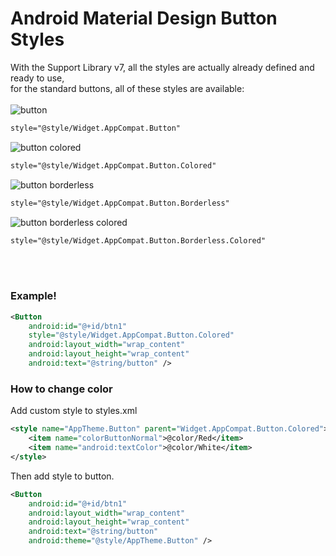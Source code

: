 # Android Material Design Button Styles
With the Support Library v7, all the styles are actually already defined and ready to use, <br />
for the standard buttons, all of these styles are available:
<br /><br />
![button](https://cloud.githubusercontent.com/assets/10556500/22536841/c135beb4-e937-11e6-8908-bf13d2b29aa1.png)<br />
```xml
style="@style/Widget.AppCompat.Button"
```
![button colored](https://cloud.githubusercontent.com/assets/10556500/22536852/e274c00c-e937-11e6-8053-e8792522a88d.png)<br />
```xml
style="@style/Widget.AppCompat.Button.Colored"
```
![button borderless](https://cloud.githubusercontent.com/assets/10556500/22536851/e2466dec-e937-11e6-977e-5a9b64f9b8ee.png)<br />
```xml
style="@style/Widget.AppCompat.Button.Borderless"
```

![button borderless colored](https://cloud.githubusercontent.com/assets/10556500/22536850/e217adea-e937-11e6-905f-cb493738062c.png)<br />
```xml
style="@style/Widget.AppCompat.Button.Borderless.Colored"
```
<br /><br />

### Example!

```xml
<Button
    android:id="@+id/btn1"
    style="@style/Widget.AppCompat.Button.Colored"
    android:layout_width="wrap_content"
    android:layout_height="wrap_content"
    android:text="@string/button" />
```
### How to change color
Add custom style to styles.xml
```xml
<style name="AppTheme.Button" parent="Widget.AppCompat.Button.Colored">
    <item name="colorButtonNormal">@color/Red</item>
    <item name="android:textColor">@color/White</item>
</style>
```
Then add style to button.
```xml
<Button
    android:id="@+id/btn1"
    android:layout_width="wrap_content"
    android:layout_height="wrap_content"
    android:text="@string/button"
    android:theme="@style/AppTheme.Button" />
```
